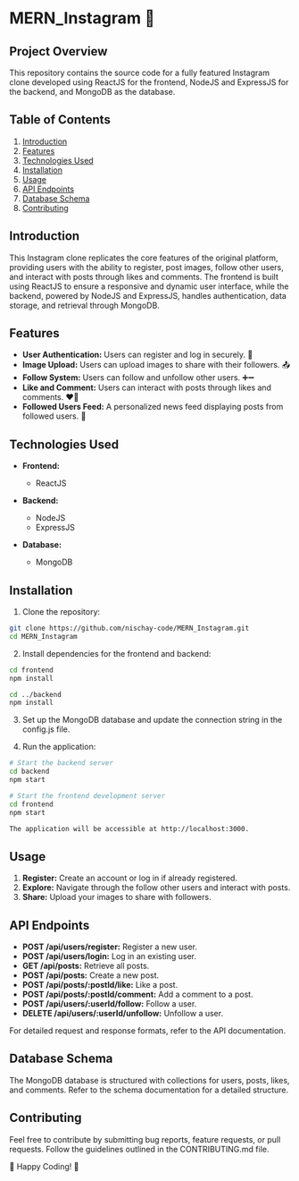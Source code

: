 # MERN_Instagram 📸

## Project Overview

This repository contains the source code for a fully featured Instagram clone developed using ReactJS for the frontend, NodeJS and ExpressJS for the backend, and MongoDB as the database.

## Table of Contents

1. [Introduction](#introduction)
2. [Features](#features)
3. [Technologies Used](#technologies-used)
4. [Installation](#installation)
5. [Usage](#usage)
6. [API Endpoints](#api-endpoints)
7. [Database Schema](#database-schema)
8. [Contributing](#contributing)

## Introduction

This Instagram clone replicates the core features of the original platform, providing users with the ability to register, post images, follow other users, and interact with posts through likes and comments. The frontend is built using ReactJS to ensure a responsive and dynamic user interface, while the backend, powered by NodeJS and ExpressJS, handles authentication, data storage, and retrieval through MongoDB.

## Features

- **User Authentication:** Users can register and log in securely. 🔐
- **Image Upload:** Users can upload images to share with their followers. 📤
- **Follow System:** Users can follow and unfollow other users. ➕➖
- **Like and Comment:** Users can interact with posts through likes and comments. ❤💬
- **Followed Users Feed:** A personalized news feed displaying posts from followed users. 📰

## Technologies Used

- **Frontend:**
  - ReactJS

- **Backend:**
  - NodeJS
  - ExpressJS

- **Database:**
  - MongoDB

## Installation

1. Clone the repository:

```bash
git clone https://github.com/nischay-code/MERN_Instagram.git
cd MERN_Instagram
```

2. Install dependencies for the frontend and backend:
```bash
cd frontend
npm install

cd ../backend
npm install
```

3. Set up the MongoDB database and update the connection string in the config.js file.

4. Run the application:

```bash
# Start the backend server
cd backend
npm start

# Start the frontend development server
cd frontend
npm start

The application will be accessible at http://localhost:3000.
```
## Usage

1. **Register:** Create an account or log in if already registered.
2. **Explore:** Navigate through the follow other users and interact with posts.
3. **Share:** Upload your images to share with followers.

## API Endpoints

- **POST /api/users/register:** Register a new user.
- **POST /api/users/login:** Log in an existing user.
- **GET /api/posts:** Retrieve all posts.
- **POST /api/posts:** Create a new post.
- **POST /api/posts/:postId/like:** Like a post.
- **POST /api/posts/:postId/comment:** Add a comment to a post.
- **POST /api/users/:userId/follow:** Follow a user.
- **DELETE /api/users/:userId/unfollow:** Unfollow a user.

For detailed request and response formats, refer to the API documentation.

## Database Schema

The MongoDB database is structured with collections for users, posts, likes, and comments. Refer to the schema documentation for a detailed structure.

## Contributing

Feel free to contribute by submitting bug reports, feature requests, or pull requests. Follow the guidelines outlined in the CONTRIBUTING.md file.

🚀 Happy Coding! 🚀

